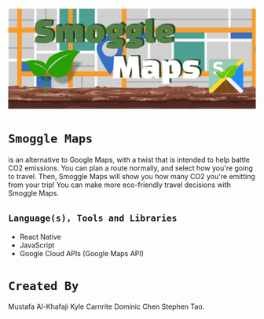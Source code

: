 ![icon](https://github.com/mustafakhafaji/deltahacks-x/blob/mustafa-4am/img/deltahacks-longbanner.png)

# ```Smoggle Maps```
is an alternative to Google Maps, with a twist that is intended to help battle CO2 emissions. You can plan a route normally, and select how you're going to travel. Then, Smoggle Maps will show you how many CO2 you're emitting from your trip! You can make more eco-friendly travel decisions with Smoggle Maps.

## ```Language(s), Tools and Libraries``` ##
- React Native
- JavaScript
- Google Cloud APIs (Google Maps API)

# ``Created By`` #
Mustafa Al-Khafaji
Kyle Carnrite
Dominic Chen
Stephen Tao.
